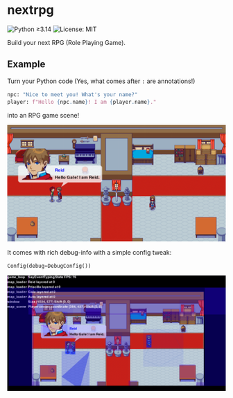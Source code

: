 # nextrpg

![Python ≥3.14](https://img.shields.io/badge/python-%E2%89%A53.14-blue.svg)
![License: MIT](https://img.shields.io/badge/License-MIT-green.svg)

Build your next RPG (Role Playing Game).

## Example

Turn your Python code (Yes, what comes after `:` are annotations!)

```python
npc: "Nice to meet you! What's your name?"
player: f"Hello {npc.name}! I am {player.name}."
```

into an RPG game scene!

![img.png](example/screenshot/scene.png)

It comes with rich debug-info with a simple config tweak:

```python
Config(debug=DebugConfig())
```

![img.png](example/screenshot/debug.png)